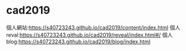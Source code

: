 # cad2019
個人網站:https://s40723243.github.io/cad2019/content/index.html
個人reval:https://s40723243.github.io/cad2019/reveal/index.html#/
個人blog:https://s40723243.github.io/cad2019/blog/index.html

